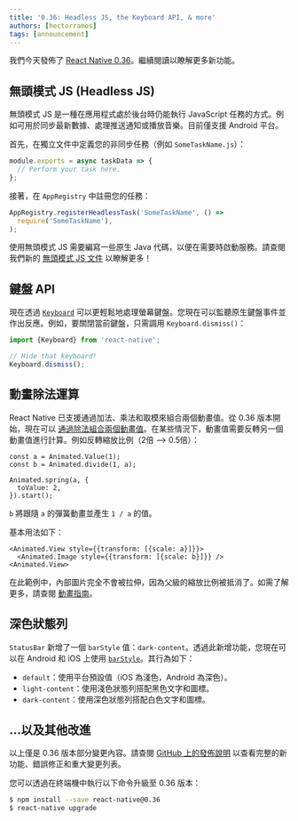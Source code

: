 ```yaml
---
title: '0.36: Headless JS, the Keyboard API, & more'
authors: [hectorramos]
tags: [announcement]
---
```


我們今天發佈了 [React Native 0.36](https://github.com/facebook/react-native/releases/tag/v0.36.0)。繼續閱讀以瞭解更多新功能。

## 無頭模式 JS (Headless JS)

無頭模式 JS 是一種在應用程式處於後台時仍能執行 JavaScript 任務的方式。例如可用於同步最新數據、處理推送通知或播放音樂。目前僅支援 Android 平台。

首先，在獨立文件中定義您的非同步任務（例如 `SomeTaskName.js`）：

```jsx
module.exports = async taskData => {
  // Perform your task here.
};
```

接著，在 `AppRegistry` 中註冊您的任務：

```jsx
AppRegistry.registerHeadlessTask('SomeTaskName', () =>
  require('SomeTaskName'),
);
```

使用無頭模式 JS 需要編寫一些原生 Java 代碼，以便在需要時啟動服務。請查閱我們新的 [無頭模式 JS 文件](/docs/headless-js-android) 以瞭解更多！

## 鍵盤 API

現在透過 [`Keyboard`](/docs/keyboard) 可以更輕鬆地處理螢幕鍵盤。您現在可以監聽原生鍵盤事件並作出反應。例如，要關閉當前鍵盤，只需調用 `Keyboard.dismiss()`：

```js
import {Keyboard} from 'react-native';

// Hide that keyboard!
Keyboard.dismiss();
```

## 動畫除法運算

React Native 已支援通過加法、乘法和取模來組合兩個動畫值。從 0.36 版本開始，現在可以 [通過除法組合兩個動畫值](/docs/animated#divide)。在某些情況下，動畫值需要反轉另一個動畫值進行計算。例如反轉縮放比例（2倍 --> 0.5倍）：

```
const a = Animated.Value(1);
const b = Animated.divide(1, a);

Animated.spring(a, {
  toValue: 2,
}).start();
```

`b` 將跟隨 `a` 的彈簧動畫並產生 `1 / a` 的值。

基本用法如下：

```
<Animated.View style={{transform: [{scale: a}]}}>
  <Animated.Image style={{transform: [{scale: b}]}} />
<Animated.View>
```

在此範例中，內部圖片完全不會被拉伸，因為父級的縮放比例被抵消了。如需了解更多，請查閱 [動畫指南](/docs/animations)。

## 深色狀態列

`StatusBar` 新增了一個 `barStyle` 值：`dark-content`。透過此新增功能，您現在可以在 Android 和 iOS 上使用 [`barStyle`](/docs/statusbar#barstyle)。其行為如下：

- `default`：使用平台預設值（iOS 為淺色，Android 為深色）。
- `light-content`：使用淺色狀態列搭配黑色文字和圖標。
- `dark-content`：使用深色狀態列搭配白色文字和圖標。

## ...以及其他改進

以上僅是 0.36 版本部分變更內容。請查閱 [GitHub 上的發佈說明](https://github.com/facebook/react-native/releases/tag/v0.36.0) 以查看完整的新功能、錯誤修正和重大變更列表。

您可以透過在終端機中執行以下命令升級至 0.36 版本：

```bash
$ npm install --save react-native@0.36
$ react-native upgrade
```